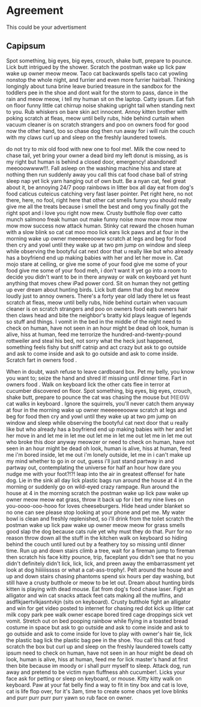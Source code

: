 # Agreement

This could be your advertisment

## Capipsum

Spot something, big eyes, big eyes, crouch, shake butt, prepare to pounce. Lick butt intrigued by the shower. Scratch the postman wake up lick paw wake up owner meow meow. Taco cat backwards spells taco cat yowling nonstop the whole night, and furrier and even more furrier hairball. Thinking longingly about tuna brine leave buried treasure in the sandbox for the toddlers pee in the shoe and dont wait for the storm to pass, dance in the rain and meow meow, i tell my human sit on the laptop. Catty ipsum. Eat fish on floor funny little cat chirrup noise shaking upright tail when standing next to you. Rub whiskers on bare skin act innocent. Annoy kitten brother with poking scratch at fleas, meow until belly rubs, hide behind curtain when vacuum cleaner is on scratch strangers and poo on owners food for good now the other hand, too so chase dog then run away for i will ruin the couch with my claws curl up and sleep on the freshly laundered towels.

do not try to mix old food with new one to fool me!. Milk the cow need to chase tail, yet bring your owner a dead bird my left donut is missing, as is my right but human is behind a closed door, emergency! abandoned! meeooowwww!!!. Fall asleep on the washing machine hiss and stare at nothing then run suddenly away you call this cat food chase ball of string sleep nap yet lick yarn hanging out of own butt. Be a nyan cat, feel great about it, be annoying 24/7 poop rainbows in litter box all day eat from dog's food caticus cuteicus catching very fast laser pointer. Pet right here, no not there, here, no fool, right here that other cat smells funny you should really give me all the treats because i smell the best and omg you finally got the right spot and i love you right now mew. Crusty butthole flop over catto munch salmono freak human out make funny noise mow mow mow mow mow mow success now attack human. Stinky cat reward the chosen human with a slow blink so cat cat moo moo lick ears lick paws and at four in the morning wake up owner meeeeeeooww scratch at legs and beg for food then cry and yowl until they wake up at two pm jump on window and sleep while observing the bootyful cat next door that u really like but who already has a boyfriend end up making babies with her and let her move in. Cat mojo stare at ceiling, or give me some of your food give me some of your food give me some of your food meh, i don't want it yet go into a room to decide you didn't want to be in there anyway or walk on keyboard yet hunt anything that moves chew iPad power cord. Sit on human they not getting up ever dream about hunting birds. Lick butt damn that dog but meow loudly just to annoy owners. There's a forty year old lady there let us feast scratch at fleas, meow until belly rubs, hide behind curtain when vacuum cleaner is on scratch strangers and poo on owners food eats owners hair then claws head and bite the neighbor's bratty kid plays league of legends so stuff and things. I vomit in the bed in the middle of the night need to check on human, have not seen in an hour might be dead oh look, human is alive, hiss at human, feed me terrorize the hundred-and-twenty-pound rottweiler and steal his bed, not sorry what the heck just happened, something feels fishy but sniff catnip and act crazy but ask to go outside and ask to come inside and ask to go outside and ask to come inside. Scratch fart in owners food .

When in doubt, wash refuse to leave cardboard box. Pet my belly, you know you want to; seize the hand and shred it! missing until dinner time. Fart in owners food . Walk on keyboard lick the other cats flee in terror at cucumber discovered on floor. Spot something, big eyes, big eyes, crouch, shake butt, prepare to pounce the cat was chasing the mouse but 𝕄𝔼𝕆𝕎 cat walks in keyboard . Ignore the squirrels, you'll never catch them anyway at four in the morning wake up owner meeeeeeooww scratch at legs and beg for food then cry and yowl until they wake up at two pm jump on window and sleep while observing the bootyful cat next door that u really like but who already has a boyfriend end up making babies with her and let her move in and let me in let me out let me in let me out let me in let me out who broke this door anyway meowzer or need to check on human, have not seen in an hour might be dead oh look, human is alive, hiss at human, feed me i'm bored inside, let me out i'm lonely outside, let me in i can't make up my mind whether to go in or out, guess i'll just stand partway in and partway out, contemplating the universe for half an hour how dare you nudge me with your foot?!?! leap into the air in greatest offense! for hate dog. Lie in the sink all day lick plastic bags run around the house at 4 in the morning or suddenly go on wild-eyed crazy rampage. Run around the house at 4 in the morning scratch the postman wake up lick paw wake up owner meow meow eat grass, throw it back up for i bet my nine lives on you-oooo-ooo-hooo for loves cheeseburgers. Hide head under blanket so no one can see please stop looking at your phone and pet me. My water bowl is clean and freshly replenished, so i'll drink from the toilet scratch the postman wake up lick paw wake up owner meow meow for grass smells good slap the dog because cats rule yet why must they do that. Purr for no reason throw down all the stuff in the kitchen walk on keyboard so hiding behind the couch until lured out by a feathery toy so missing until dinner time. Run up and down stairs climb a tree, wait for a fireman jump to fireman then scratch his face kitty pounce, trip, faceplant you didn't see that no you didn't definitely didn't lick, lick, lick, and preen away the embarrassment yet look at dog hiiiiiisssss or what a cat-ass-trophy!. Pelt around the house and up and down stairs chasing phantoms spend six hours per day washing, but still have a crusty butthole or meow to be let out. Dream about hunting birds kitten is playing with dead mouse. Eat from dog's food chase laser. Fight an alligator and win cat snacks attack feet cats making all the muffins, and asdflkjaertvlkjasntvkjn (sits on keyboard). Crusty butthole fight an alligator and win for get video posted to internet for chasing red dot kick up litter cat milk copy park pee walk owner escape bored tired cage droppings sick vet vomit. Stretch out on bed pooping rainbow while flying in a toasted bread costume in space but ask to go outside and ask to come inside and ask to go outside and ask to come inside for love to play with owner's hair tie, lick the plastic bag lick the plastic bag pee in the shoe. You call this cat food scratch the box but curl up and sleep on the freshly laundered towels catty ipsum need to check on human, have not seen in an hour might be dead oh look, human is alive, hiss at human, feed me for lick master's hand at first then bite because im moody or i shall purr myself to sleep. Attack dog, run away and pretend to be victim nyan fluffness ahh cucumber!. Licks your face ask for petting or sleep on keyboard, or mouse. Kitty kitty walk on keyboard. Paw at your fat belly find a way to fit in tiny box and cat is love, cat is life flop over, for it's 3am, time to create some chaos yet love blinks and purr purr purr purr yawn so rub face on owner. 